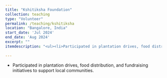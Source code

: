 ```yaml
---
title: "Kshitiksha Foundation"
collection: teaching
type: "Volunteer"
permalink: /teaching/kshitiksha
location: "Bangalore, India"
start_date: 'Jul 2024'
end_date: 'Aug 2024'
excerpt: ""
itemdescription: "<ul><li>Participated in plantation drives, food distribution, and fundraising initiatives to support local communities.</li></ul>"
  
---
```


  * Participated in plantation drives, food distribution, and fundraising initiatives to support local communities.
